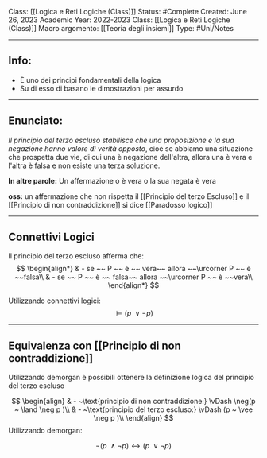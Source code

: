 Class: [[Logica e Reti Logiche (Class)]]
Status: #Complete
Created: June 26, 2023
Academic Year: 2022-2023
Class: [[Logica e Reti Logiche (Class)]]
Macro argomento: [[Teoria degli insiemi]]
Type: #Uni/Notes

---
## Info:

- È uno dei principi fondamentali della logica
- Su di esso di basano le dimostrazioni per assurdo

---
## Enunciato:
 *Il principio del terzo escluso stabilisce che una proposizione e la sua negazione hanno valore di verità opposto*, cioè se abbiamo una situazione che prospetta due vie, di cui una è negazione dell'altra, allora una è vera e l'altra è falsa e non esiste una terza soluzione.

 **In altre parole:** Un affermazione o è vera o la sua negata è vera

**oss:** un affermazione che non rispetta il [[Principio del terzo Escluso]] e il [[Principio di non contraddizione]] si dice [[Paradosso logico]]

---
## Connettivi Logici
Il principio del terzo escluso afferma che:
$$ 
\begin{align*}
& - se ~~ P ~~ è ~~ vera~~ allora ~~\urcorner P ~~ è ~~falsa\\
& - se ~~ P ~~ è ~~ falsa~~ allora ~~\urcorner P ~~ è ~~vera\\
\end{align*}
$$

Utilizzando connettivi logici:
$$ \vDash (p ~ \vee \neg p )  $$

---
## Equivalenza con [[Principio di non contraddizione]]

Utilizzando demorgan è possibili ottenere la definizione logica del principio del terzo escluso

$$ \begin{align}
& - ~\text{principio di non contraddizione:} \vDash \neg(p ~ \land \neg p )\\
& - ~\text{principio del terzo escluso:} \vDash (p ~ \vee \neg p )\\
\end{align} 
 $$
Utilizzando demorgan: 

$$\neg(p ~ \land \neg p ) \leftrightarrow (p ~ \vee \neg p ) $$
